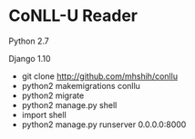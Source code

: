 # CoNLL-U Reader

Python 2.7

Django 1.10


- git clone http://github.com/mhshih/conllu
- python2 makemigrations conllu
- python2 migrate
- python2 manage.py shell
- import shell
- python2 manage.py runserver 0.0.0.0:8000
